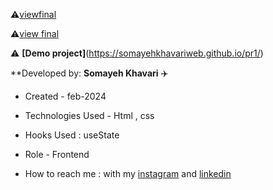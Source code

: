 



⚠️[viewfinal](https://user-images.githubusercontent.com/109727844/204102879-086fee63-9bda-43b2-a1aa-49879c3f2d39.jpg)

⚠️[view final](https://user-images.githubusercontent.com/109727844/204102930-fac80657-4d16-4816-b476-a88e984abefe.jpg)

⚠️ **[Demo project]**(https://somayehkhavariweb.github.io/pr1/)

**Developed by: **Somayeh Khavari** ✈️

* Created -  feb-2024

* Technologies Used - Html , css 

* Hooks Used : useState 

* Role - Frontend

* How to reach me : with my [instagram](https://www.instagram.com/somayeh.khavari_web?igsh=YzAwZjE1ZTI0Zg==) and [linkedin](https://www.linkedin.com/in/somayeh-khavari-1a648b2a8)
